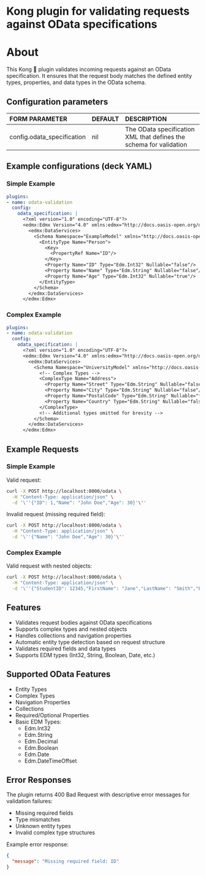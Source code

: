 # Kong plugin for validating requests against OData specifications

# About
This Kong 🦍 plugin validates incoming requests against an OData specification. It ensures that the request body matches the defined entity types, properties, and data types in the OData schema.

## Configuration parameters

| FORM PARAMETER | DEFAULT | DESCRIPTION |
|:--------------|:--------|:------------|
| config.odata_specification | nil | The OData specification XML that defines the schema for validation |

## Example configurations (deck YAML)

### Simple Example
```yaml
plugins:
- name: odata-validation
  config:
    odata_specification: |
      <?xml version="1.0" encoding="UTF-8"?>
      <edmx:Edmx Version="4.0" xmlns:edmx="http://docs.oasis-open.org/odata/ns/edmx">
        <edmx:DataServices>
          <Schema Namespace="ExampleModel" xmlns="http://docs.oasis-open.org/odata/ns/edm">
            <EntityType Name="Person">
              <Key>
                <PropertyRef Name="ID"/>
              </Key>
              <Property Name="ID" Type="Edm.Int32" Nullable="false"/>
              <Property Name="Name" Type="Edm.String" Nullable="false"/>
              <Property Name="Age" Type="Edm.Int32" Nullable="true"/>
            </EntityType>
          </Schema>
        </edmx:DataServices>
      </edmx:Edmx>
```

### Complex Example
```yaml
plugins:
- name: odata-validation
  config:
    odata_specification: |
      <?xml version="1.0" encoding="UTF-8"?>
      <edmx:Edmx Version="4.0" xmlns:edmx="http://docs.oasis-open.org/odata/ns/edmx">
        <edmx:DataServices>
          <Schema Namespace="UniversityModel" xmlns="http://docs.oasis-open.org/odata/ns/edm">
            <!-- Complex Types -->
            <ComplexType Name="Address">
              <Property Name="Street" Type="Edm.String" Nullable="false"/>
              <Property Name="City" Type="Edm.String" Nullable="false"/>
              <Property Name="PostalCode" Type="Edm.String" Nullable="false"/>
              <Property Name="Country" Type="Edm.String" Nullable="false"/>
            </ComplexType>
            <!-- Additional types omitted for brevity -->
          </Schema>
        </edmx:DataServices>
      </edmx:Edmx>
```

## Example Requests

### Simple Example
Valid request:
```bash
curl -X POST http://localhost:8000/odata \
  -H "Content-Type: application/json" \
  -d '\''{"ID": 1,"Name": "John Doe","Age": 30}'\''
```

Invalid request (missing required field):
```bash
curl -X POST http://localhost:8000/odata \
  -H "Content-Type: application/json" \
  -d '\''{"Name": "John Doe","Age": 30}'\''
```

### Complex Example
Valid request with nested objects:
```bash
curl -X POST http://localhost:8000/odata \
  -H "Content-Type: application/json" \
  -d '\''{"StudentID": 12345,"FirstName": "Jane","LastName": "Smith","EnrollmentDate": "2024-01-02T10:00:00Z","GPA": 3.85,"Status": "Active","Contact": {"Email": "jane.smith@university.edu","Phone": "+1-555-123-4567","Address": {"Street": "123 University Avenue","City": "College Town","PostalCode": "12345","Country": "United States"}}}'\''
```

## Features

- Validates request bodies against OData specifications
- Supports complex types and nested objects
- Handles collections and navigation properties
- Automatic entity type detection based on request structure
- Validates required fields and data types
- Supports EDM types (Int32, String, Boolean, Date, etc.)

## Supported OData Features

- Entity Types
- Complex Types
- Navigation Properties
- Collections
- Required/Optional Properties
- Basic EDM Types:
  - Edm.Int32
  - Edm.String
  - Edm.Decimal
  - Edm.Boolean
  - Edm.Date
  - Edm.DateTimeOffset

## Error Responses

The plugin returns 400 Bad Request with descriptive error messages for validation failures:

- Missing required fields
- Type mismatches
- Unknown entity types
- Invalid complex type structures

Example error response:
```json
{
  "message": "Missing required field: ID"
}
```

